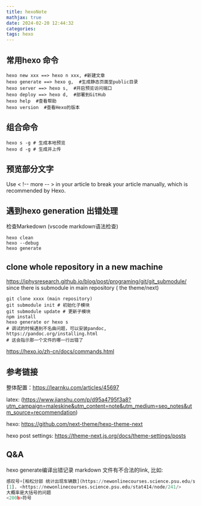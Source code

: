 ```yaml
---
title: hexoNote
mathjax: true
date: 2024-02-20 12:44:32
categories:
tags: hexo
---
```


## 常用hexo 命令
```
hexo new xxx ==> hexo n xxx, #新建文章
hexo generate ==> hexo g,  #生成静态页面至public目录
hexo server ==> hexo s,  #开启预览访问端口
hexo deploy ==> hexo d,  #部署到GitHub
hexo help  #查看帮助
hexo version  #查看Hexo的版本
```

## 组合命令
```
hexo s -g # 生成本地预览
hexo d -g # 生成并上传
```
## 预览部分文字

Use < !-- more -- > in your article to break your article manually, which is recommended by Hexo.

## 遇到hexo generation 出错处理

检查Markedown (vscode markdown语法检查)

```shell
hexo clean
hexo --debug
hexo generate
```

## clone whole repository in a new machine

<https://iphysresearch.github.io/blog/post/programing/git/git_submodule/>
since there is submodule in main repository ( the theme/next)

```shell
git clone xxxx (main repository)
git submodule init # 初始化子模块
git submodule update # 更新子模块
npm install
hexo generate or hexo s
# 调试的时候遇到不名曲问题，可以安装pandoc, https://pandoc.org/installing.html
# 这会指示那一个文件的哪一行出错了
```

<https://hexo.io/zh-cn/docs/commands.html>

<!-- more -->
## 参考链接

整体配置：<https://learnku.com/articles/45697>

latex: (<https://www.jianshu.com/p/d95a4795f3a8?utm_campaign=maleskine&utm_content=note&utm_medium=seo_notes&utm_source=recommendation>)

hexo: <https://github.com/next-theme/hexo-theme-next>

hexo post settings: <https://theme-next.js.org/docs/theme-settings/posts>


## Q&A
hexo generate编译出错记录
markdown 文件有不合法的link, 比如:
```python
感叹号+[柏松分部 统计出现车辆数](https://newonlinecourses.science.psu.edu/stat414/sites/onlinecourses.science.psu.edu.stat414/files/lesson52/147882_traffic/index.jpg)
[1]. <https://newonlinecourses.science.psu.edu/stat414/node/241/>
大概率是大括号的问题
<200b>符号
```
